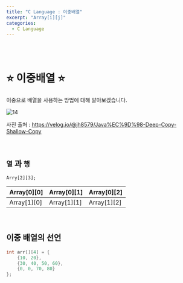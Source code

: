 ```yaml
---
title: "C Language : 이중배열"
excerpt: "Array[i][j]"
categories:
  - C Language
---
```


<br>

<br>

# ⭐ 이중배열 ⭐

이중으로 배열을 사용하는 방법에 대해 알아보겠습니다.

![14](https://github.com/sehun98/TIL/assets/100746863/4f23ff24-b9e4-47a8-8d05-db5c706a1b6d)

사진 출처 : https://velog.io/@jh8579/Java%EC%9D%98-Deep-Copy-Shallow-Copy



<br>

## `열` 과 `행`
```
Arry[2][3];
```


| Array[0][0] | Array[0][1] | Array[0][2] |
| ----------- | ----------- | ----------- |
| Array[1][0] | Array[1][1] | Array[1][2] |

<br>

## 이중 배열의 선언

```cpp
int arr[][4] = {
    {10, 20},
    {30, 40, 50, 60},
    {0, 0, 70, 80}
};
```

<br>

<br>
